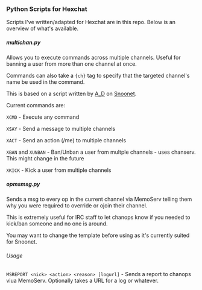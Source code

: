 ### Python Scripts for Hexchat

Scripts I've written/adapted for Hexchat are in this repo. Below is an overview of what's available.

##### multichan.py

Allows you to execute commands across multiple channels. Useful for banning a user from more than one channel at once.

Commands can also take a `{ch}` tag to specify that the targeted channel's name be used in the command.

This is based on a script written by [A_D](https://github.com/A-UNDERSCORE-D) on [Snoonet](https://snoonet.org/).

Current commands are:

`XCMD` - Execute any command

`XSAY` - Send a message to multiple channels

`XACT` - Send an action (/me) to multiple channels

`XBAN` and `XUNBAN` - Ban/Unban a user from multple channels - uses chanserv. This might change in the future

`XKICK` - Kick a user from multiple channels

##### opmsmsg.py

Sends a msg to every op in the current channel via MemoServ telling them why you were required to override or ojoin their channel.

This is extremely useful for IRC staff to let chanops know if you needed to kick/ban someone and no one is around.

You may want to change the template before using as it's currently suited for Snoonet.

###### Usage
`MSREPORT <nick> <action> <reason> [logurl]` - Sends a report to chanops viua MemoServ. Optionally takes a URL for a log or whatever.